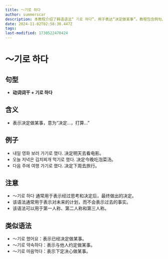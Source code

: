```yaml
---
title: 〜기로 하다
author: summerscar
description: 本教程介绍了韩语语法“ 기로 하다”，用于表达“决定做某事”。教程包含例句、用法解释以及与其他类似语法的对比，帮助学习者理解该语法的应用场景和区别。
date: 2024-11-02T02:58:30.447Z
tags:
last-modified: 1730522470424
---
```


# 〜기로 하다

## 句型

* **动词词干 + 기로 하다**

## 含义

* 表示决定做某事，意为“决定…，打算…”

## 例子

* <Speak>내일 영화 보러 가기로 했다.</Speak>  决定明天去看电影。
* <Speak>오늘 저녁은 김치찌개 먹기로 했다.</Speak>  决定今晚吃泡菜汤。
* <Speak>다음 주에 여행 가기로 했다.</Speak>  决定下周去旅行。

## 注意

* 〜기로 하다 通常用于表示经过思考和决定后，最终做出的决定。
* 该语法通常用于表示对未来的计划，而不会表示过去的事实。
* 该语法可以用于第一人称、第二人称和第三人称。

## 类似语法

* 〜기로 했어요：表示已经决定做某事。
* 〜기로 약속하다：表示与他人约定做某事。
* 〜기로 마음먹다：表示下定决心做某事。
